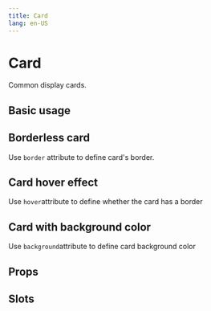 ```yaml
---
title: Card
lang: en-US
---
```


<script setup lang="ts">
  import props from "../../../example/card/description/en-props.ts";
  import slots from "../../../example/card/description/en-slots.ts";
</script>

# Card
Common display cards.

## Basic usage

<demo src="../../../example/card/base.vue" />

## Borderless card
Use `border` attribute to define card's border.

<demo src="../../../example/card/border.vue" />

## Card hover effect
Use `hover`attribute to define whether the card has a border

<demo src="../../../example/card/hover.vue" />

## Card with background color
Use `background`attribute to define card background color

<demo src="../../../example/card/background.vue" />

## Props

<table-block type="propsEn" :data="props" />

## Slots

<table-block type="slotsEn" :data="slots" />
